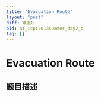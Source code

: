 ```yaml
---
title: "Evacuation Route"
layout: "post"
diff: 难度0
pid: AT_icpc2013summer_day2_b
tag: []
---
```


# Evacuation Route

## 题目描述

[problemUrl]: https://atcoder.jp/contests/jag2013summer-day2/tasks/icpc2013summer_day2_b



